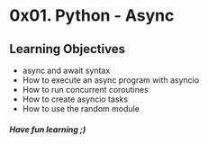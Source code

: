 # 0x01. Python - Async
## Learning Objectives
* async and await syntax
* How to execute an async program with asyncio
* How to run concurrent coroutines
* How to create asyncio tasks
* How to use the random module
##### Have fun learning ;)

